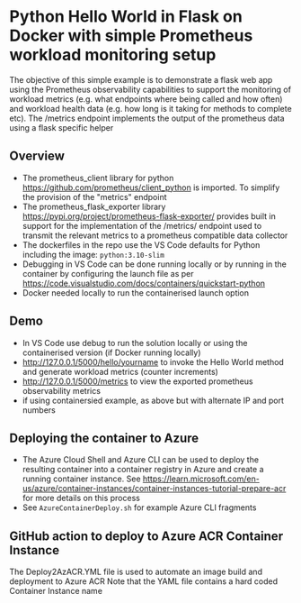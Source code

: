 Python Hello World in Flask on Docker with simple Prometheus workload monitoring setup
=
The objective of this simple example is to demonstrate a flask web app using the Prometheus observability capabilities to 
support the monitoring of workload metrics (e.g. what endpoints where being called and how often) and workload health data (e.g. how long is it taking for methods to complete etc). The /metrics endpoint implements the output of the prometheus data using a flask specific helper  

Overview
-
- The prometheus_client library for python https://github.com/prometheus/client_python is imported. To simplify the provision of the "metrics" endpoint
- The prometheus_flask_exporter library https://pypi.org/project/prometheus-flask-exporter/ provides built in support for the implementation of the /metrics/ endpoint used to transmit the relevant metrics to a prometheus compatible data collector
- The dockerfiles in the repo use the VS Code defaults for Python including the image: `python:3.10-slim` 
- Debugging in VS Code can be done running locally or by running in the container by configuring the launch file as per https://code.visualstudio.com/docs/containers/quickstart-python
- Docker needed locally to run the containerised launch option 

Demo
-
- In VS Code use  debug to run the solution locally or using the containerised version (if Docker running locally)
- http://127.0.0.1/5000/hello/yourname to invoke the Hello World method and generate workload metrics (counter increments)
- http://127.0.0.1/5000/metrics to view the exported prometheus observability metrics  
- if using containersied example, as above but with alternate IP and port numbers 

Deploying the container to Azure 
- 
- The Azure Cloud Shell and Azure CLI can be used to deploy the resulting container into a container registry in Azure and create a running container instance. See https://learn.microsoft.com/en-us/azure/container-instances/container-instances-tutorial-prepare-acr for more details on this process
- See `AzureContainerDeploy.sh` for example Azure CLI fragments
 
GitHub action to deploy to Azure ACR Container Instance
- 
The Deploy2AzACR.YML file is used to automate an image build and deployment to Azure ACR
Note that the YAML file contains a hard coded  Container Instance name 
